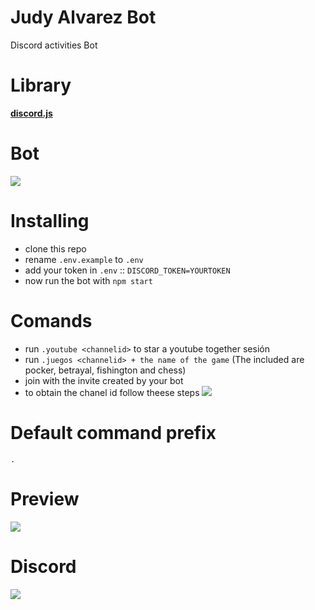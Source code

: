 # Judy Alvarez Bot
Discord activities Bot

# Library
**[discord.js](https://discord.js.org)**

# Bot
[![](https://i.imgur.com/UlBAWgE.png)](https://discord.com/oauth2/authorize?client_id=854134774825091092&scope=bot&permissions=8)

# Installing
- clone this repo
- rename `.env.example` to `.env`
- add your token in `.env` :: `DISCORD_TOKEN=YOURTOKEN`
- now run the bot with `npm start`

# Comands
- run `.youtube <channelid>` to star a youtube together sesión
- run `.juegos <channelid> + the name of the game` (The included are pocker, betrayal, fishington and chess)
- join with the invite created by your bot
- to obtain the chanel id follow theese steps 
![](https://streamable.com/u9w8xu)

# Default command prefix
`.`

# Preview
![](https://streamable.com/p6n78c)

# Discord
[![](https://i.imgur.com/mUZhPXw.png)](https://discord.gg/GVANsVAFSs)
